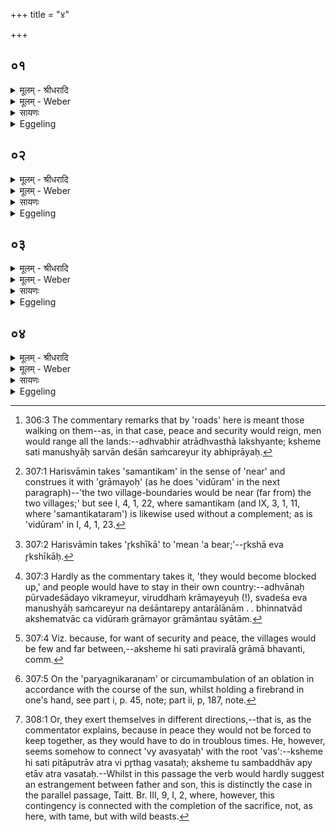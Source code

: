 +++
title = "४"

+++


## ०१
<details><summary>मूलम् - श्रीधरादि</summary>

प्प्रजा᳘पतिरकामयत॥  
(तो) उभौ᳘ लोका᳘वभि᳘जयेयन्देवलोक᳘म्मनुष्यलोकञ्चे᳘ति स᳘ ऽएता᳘न्पशू᳘नपश्यद्ग्राम्यां᳘श्चारण्यां᳘श्च ताना᳘लभत तै᳘रिमौ᳘ लोका᳘ववारुन्ध[[!!]] ग्ग्राम्यै᳘रेव᳘ पशु᳘भिरिमं᳘ लोक᳘मवा᳘रुन्द्धारण्यै᳘रमु᳘मयम्वै᳘ लोको᳘ मनुष्यलोको᳘ ऽथासौ᳘ देवलोको य᳘द्ग्राम्या᳘न्पशू᳘नाल᳘भत ऽइम᳘मेव तै᳘र्ल्लोकं य᳘जमानो᳘ ऽवरुन्धे य᳘दारण्या᳘नमुन्तैः[[!!]]॥
</details>

<details><summary>मूलम् - Weber</summary>

प्रजा᳘पतिरकामयत॥  
उभौ᳘ लोका᳘वभि᳘जयेयं देवलोकं᳘ च मनुष्यलोकं चे᳘ति स᳘ एता᳘न्पशू᳘नपश्यद्ग्राम्यां᳘श्च ताना᳘लभत तै᳘रिमौ᳘ लोकाव᳘वारुन्द्ध ग्राम्यै᳘रेव᳘ पशु᳘भिरिमं᳘ लोकमवा᳘रुन्द्धारण्यै᳘रमु᳘मयं वै᳘ लोको᳘ मनुष्यलोको᳘ऽथासौ᳘ देवलोको य᳘द्ग्राम्या᳘न्पशू᳘नाल᳘भत इम᳘मेव तै᳘र्लोकं य᳘जमानो᳘ऽवरुन्द्धे य᳘दारण्या᳘नमुं तैः᳟॥
</details>

<details><summary>सायणः</summary>

…
</details>

<details><summary>Eggeling</summary>

1. Prajāpati desired, 'Would that I might gain both worlds, the world of the gods, and the world of men.' He saw those beasts, the tame and the wild ones; he seized them, and by means of them took possession of these two worlds: by means of the tame beasts he took possession of this (terrestrial) world, and by means of the wild beasts of yonder (world); for this world is the world of men, and yonder world is the world of the gods. Thus when he seizes tame beasts he thereby takes possession of this world, and when wild beasts, he thereby (takes possession) of yonder (world).
</details>

## ०२
<details><summary>मूलम् - श्रीधरादि</summary>

स य᳘द्ग्राम्यैः᳘ सᳫँ᳭स्थाप᳘येत्॥  
(त्स) सम᳘ध्वानः क्रामेयुः स᳘मन्तिकङ्ग्रा᳘मयोर्ग्ग्रामान्तौ᳘ स्यातां न ऽर्क्षी᳘काः[[!!]] पुरुषव्याघ्राः᳘ परिमोषि᳘ण ऽआव्याधि᳘न्यस्त᳘स्करा ऽअ᳘रण्येष्वा᳘जायेरन्य᳘दारण्यैर्व्व्य᳘ध्वानः क्रामेयुर्व्वि᳘दूरङ्ग्रा᳘मयोर्ग्ग्रामान्तौ᳘ स्यातामृक्षी᳘काः पुरुषव्याघ्राः᳘ परिमोषि᳘ण ऽआव्याधि᳘न्यस्त᳘स्करा ऽअ᳘रण्येष्वा᳘जायेरन्॥
</details>

<details><summary>मूलम् - Weber</summary>

स य᳘द्ग्राम्यैः᳘ संस्थाप᳘येत्॥  
समध्वानः क्रामेयुः स᳘मन्तिकं ग्रा᳘मयोर्ग्रामान्तौ᳘ स्यातां न᳘र्क्षी᳘काः पुरुषव्याघ्राः᳘ परिमोषि᳘ण आव्याधि᳘न्यस्त᳘स्करा अ᳘रण्येष्वा᳘जायेरन्य᳘दारण्यैर्व्य᳘ध्वानः क्रामेयुर्वि᳘दूरं ग्रा᳘मयोर्ग्रामान्तौ᳘ स्यातामृक्षी᳘काः पुरुषव्याघ्राः᳘ परिमोषि᳘ण आव्याधि᳘न्यस्त᳘स्करा अ᳘रण्येष्वा᳘जायेरन्॥
</details>

<details><summary>सायणः</summary>

…
</details>

<details><summary>Eggeling</summary>

2. Were he to complete (the sacrifice) with tame ones, the roads would run together [^egg_776], the village-boundaries

[^egg_776]: 306:3 The commentary remarks that by 'roads' here is meant those walking on them--as, in that case, peace and security would reign, men would range all the lands:--adhvabhir atrādhvasthā lakshyante; ksheme sati manushyāḥ sarvān deśān saṁcareyur ity abhiprāyaḥ.

of two villages would be contiguous [^egg_777], and no ogres [^egg_778], man-tigers, thieves, murderers, and robbers would come to be in the forests. By (so doing) with wild (beasts) the roads would run asunder [^egg_779], the village-boundaries of two villages would be far asunder [^egg_780]; and there would come to be ogres, man-tigers, thieves, murderers, and robbers in the forests.

[^egg_777]: 307:1 Harisvāmin takes 'samantikam' in the sense of 'near' and construes it with 'grāmayoḥ' (as he does 'vidūram' in the next paragraph)--'the two village-boundaries would be near (far from) the two villages;' but see I, 4, 1, 22, where samantikam (and IX, 3, 1, 11, where 'samantikataram') is likewise used without a complement; as is 'vidūram' in I, 4, 1, 23.

[^egg_778]: 307:2 Harisvāmin takes 'r̥kshīkā' to 'mean 'a bear;'--r̥kshā eva r̥kshīkāḥ.

[^egg_779]: 307:3 Hardly as the commentary takes it, 'they would become blocked up,' and people would have to stay in their own country:--adhvānaḥ pūrvadeśādayo vikrameyur, viruddhaṁ krāmayeyuḥ (!), svadeśa eva manushyāḥ saṁcareyur na deśāntarepy antarālānām . . bhinnatvād akshematvāc ca vidūraṁ grāmayor grāmāntau syātām.

[^egg_780]: 307:4 Viz. because, for want of security and peace, the villages would be few and far between,--aksheme hi sati praviralā grāmā bhavanti, comm.
</details>

## ०३
<details><summary>मूलम् - श्रीधरादि</summary>

(रंस्त᳘) त᳘दाहुः॥  
(र᳘) अ᳘पशुर्व्वा᳘ ऽएष य᳘दारण्यो᳘ नैत᳘स्य होत᳘व्यं य᳘ज्जुहुया᳘त्क्षिप्प्रं य᳘जमानम᳘रण्यम्मृत᳘ᳫँ᳘ हरेयुर᳘रण्यभागा᳘ ह्यारण्याः᳘ पश᳘वो यन्न᳘ जुहुया᳘द्यज्ञवेशस᳘ᳫँ᳘ स्यादि᳘ति प᳘र्य्यग्निकृतानेवो᳘त्सृजन्ति त᳘न्नैव[[!!]] हुतन्ना᳘हुतन्न य᳘जमानम᳘रण्यम्मृत᳘ᳫँ᳘ हरन्ति न᳘ यज्ञवेशसं᳘ भवति॥
</details>

<details><summary>मूलम् - Weber</summary>

त᳘दाहुः॥  
अ᳘पशुर्वा᳘ एष य᳘दारण्योॗ नैत᳘स्य होत᳘व्यं य᳘ज्जुहुया᳘त्क्षिप्रं य᳘जमानम᳘रण्यम् मृत᳘ᳫं᳘ हरेयुर᳘रण्यभागाॗ ह्यारण्याः᳘ पश᳘वो यन्न᳘ जुहुया᳘द्यज्ञवेशस᳘ᳫं᳘ स्यादि᳘ति प᳘र्यग्निकृतानेवो᳘त्सृजन्ति तॗन्नैव᳘ हुतं ना᳘हुतं न य᳘जमानम᳘रण्यम् मृत᳘ᳫं᳘ हरन्ति न᳘ यज्ञवेशस᳘म् भवति॥
</details>

<details><summary>सायणः</summary>

…
</details>

<details><summary>Eggeling</summary>

3. As to this they say, 'Surely that--to wit, the forest (beast)--is not a beast (or cattle), and offering should not be made thereof: were he to make offering thereof, they would ere long carry away the Sacrificer dead to the woods, for forest (or wild) beasts have the forest for their share; and were he not to make offering thereof, it would be a violation of the sacrifice.' Well, they dismiss them after fire has been carried around them [^egg_781]: thus, indeed, it is

[^egg_781]: 307:5 On the 'paryagnikaraṇam' or circumambulation of an oblation in accordance with the course of the sun, whilst holding a firebrand in one's hand, see part i, p. 45, note; part ii, p, 187, note.

neither an offering nor a non-offering, and they do not carry the Sacrificer dead to the forest, and there is no violation of the sacrifice.
</details>

## ०४
<details><summary>मूलम् - श्रीधरादि</summary>

ग्ग्राम्यैः स᳘ᳫँ᳘स्थापयति॥  
वि᳘ पितापुत्राव᳘वस्यतः सम᳘ध्वानः क्रामन्ति स᳘मंतिकङ्ग्रा᳘मयोर्ग्ग्रामान्तौ᳘ भवतो᳘ नर्क्षी᳘काः[[!!]] पुरुषव्याघ्राः᳘[[!!]] परिमोषि᳘ण ऽआव्याधि᳘न्यस्त᳘स्करा ऽअ᳘रण्येष्वा᳘जायन्ते॥
</details>
<details><summary>मूलम् - Weber</summary>

ग्राम्यैः स᳘ᳫं᳘स्थापयति॥  
वि᳘ पितापुत्राव᳘वस्यतः सम᳘ध्वानः क्रामन्ति स᳘मन्तिकं ग्रा᳘मयोर्ग्रामान्तौ᳘ भवतो न᳘र्क्षी᳘काः पुरुषव्या᳘घ्राः परिमोषि᳘ण आव्याधि᳘न्यस्त᳘स्करा अ᳘रण्येष्वा᳘जायन्ते॥
</details>

<details><summary>सायणः</summary>

…
</details>
<details><summary>Eggeling</summary>

4. He completes (the sacrifice) with tame (beasts),--father and son part company [^egg_782], the roads run together, the village-boundaries of two villages become contiguous, and no ogres, man-tigers, thieves, murderers, and robbers come to be in the forests.

[^egg_782]: 308:1 Or, they exert themselves in different directions,--that is, as the commentator explains, because in peace they would not be forced to keep together, as they would have to do in troublous times. He, however, seems somehow to connect 'vy avasyataḥ' with the root 'vas':--ksheme hi sati pitāputrāv atra vi pr̥thag vasataḥ; aksheme tu sambaddhāv apy etāv atra vasataḥ.--Whilst in this passage the verb would hardly suggest an estrangement between father and son, this is distinctly the case in the parallel passage, Taitt. Br. III, 9, I, 2, where, however, this contingency is connected with the completion of the sacrifice, not, as here, with tame, but with wild beasts.
</details>

